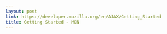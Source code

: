 ```yaml
---
layout: post
link: https://developer.mozilla.org/en/AJAX/Getting_Started
title: Getting Started - MDN
---
```

